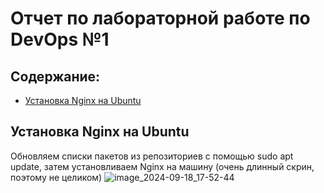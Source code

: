 # Отчет по лабораторной работе по DevOps №1
## Содержание:
- [Установка Nginx на Ubuntu](#установка-nginx-на-ubuntu)

## Установка Nginx на Ubuntu
Oбновляем списки пакетов из репозиториев с помощью sudo apt update, затем установливаем Nginx на машину (очень длинный скрин, поэтому не целиком)
![image_2024-09-18_17-52-44](https://github.com/user-attachments/assets/ab9b77fd-cfb9-4b23-87e7-79c56b7d4478)
